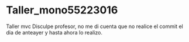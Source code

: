 # Taller_mono55223016
Taller mvc Disculpe profesor, no me di cuenta que no realice el commit el dia de anteayer y hasta ahora lo realizo.
